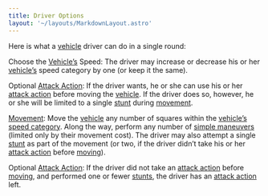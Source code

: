 ```yaml
---
title: Driver Options
layout: '~/layouts/MarkdownLayout.astro'
---
```

Here is what a [vehicle](/modern.d20.srd/equipment/equipment.vehicles) driver
can do in a single round:

Choose the [Vehicle’s](/modern.d20.srd/equipment/equipment.vehicles) Speed:
The driver may increase or decrease his or her
[vehicle’s](/modern.d20.srd/equipment/equipment.vehicles) speed category by
one (or keep it the same).

Optional [Attack Action](/modern.d20.srd/combat/attack.actions): If the driver
wants, he or she can use his or her [attack action](/modern.d20.srd/combat/attack.actions) before moving the
[vehicle](/modern.d20.srd/equipment/equipment.vehicles). If the driver does
so, however, he or she will be limited to a single
[stunt](/modern.d20.srd/vehicle.movement.and.combat/stunts) during
[movement](/modern.d20.srd/vehicle.movement.and.combat/moving).

[Movement](/modern.d20.srd/vehicle.movement.and.combat/moving): Move the
[vehicle](/modern.d20.srd/equipment/equipment.vehicles) any number of squares
within the [vehicle’s](/modern.d20.srd/equipment/equipment.vehicles) [speed category](/modern.d20.srd/vehicle.movement.and.combat/declaring.speed). Along
the way, perform any number of [simple maneuvers](/modern.d20.srd/vehicle.movement.and.combat/simple.maneuvers)
(limited only by their movement cost). The driver may also attempt a single
[stunt](/modern.d20.srd/vehicle.movement.and.combat/stunts) as part of the
movement (or two, if the driver didn’t take his or her [attack action](/modern.d20.srd/combat/attack.actions) before
[moving](/modern.d20.srd/vehicle.movement.and.combat/moving)).

Optional [Attack Action](/modern.d20.srd/combat/attack.actions): If the driver
did not take an [attack action](/modern.d20.srd/combat/attack.actions) before
[moving](/modern.d20.srd/vehicle.movement.and.combat/moving), and performed
one or fewer [stunts](/modern.d20.srd/vehicle.movement.and.combat/stunts), the
driver has an [attack action](/modern.d20.srd/combat/attack.actions) left.

